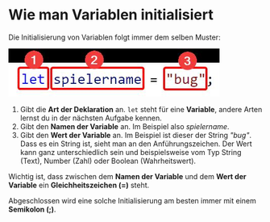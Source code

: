 # Wie man Variablen initialisiert
Die Initialisierung von Variablen folgt immer dem selben Muster:

![Aufbau einer Variableninitialisierung](/js/exercises/markdown/03_Variablen/Bilder/aufbau_variablen.jpg)

1. Gibt die **Art der Deklaration** an. `let` steht für eine **Variable**, andere Arten lernst du in der nächsten Aufgabe kennen.
2. Gibt den **Namen der Variable** an. Im Beispiel also *spielername*.
3. Gibt den **Wert der Variable** an. Im Beispiel ist dieser der String *"bug"*. Dass es ein String ist, sieht man an den Anführungszeichen. Der Wert kann ganz unterschiedlich sein und beispielsweise vom Typ String (Text), Number (Zahl) oder Boolean (Wahrheitswert).

Wichtig ist, dass zwischen dem **Namen der Variable** und dem **Wert der Variable** ein **Gleichheitszeichen (=)** steht.

Abgeschlossen wird eine solche Initialisierung am besten immer mit einem **Semikolon (;)**.